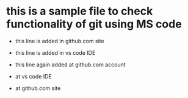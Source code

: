 # this is a sample file to check functionality of git using MS code

- this line is added in github.com site

- this line is added in vs code IDE

- this line again added at github.com account

- at vs code IDE 

- at github.com site
